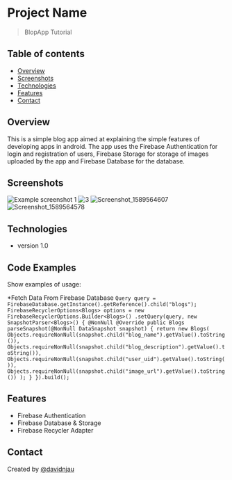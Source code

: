 # Project Name
> BlopApp Tutorial

## Table of contents
* [Overview](#Overview)
* [Screenshots](#screenshots)
* [Technologies](#technologies)
* [Features](#features)
* [Contact](#contact)

## Overview
This is a simple blog app aimed at explaining the simple features of developing apps in android.
The app uses the Firebase Authentication for login and registration of users, Firebase Storage for storage of images uploaded by the app and Firebase Database for the database.

## Screenshots

![Example screenshot 1](https://user-images.githubusercontent.com/32579647/82094536-f2103300-9705-11ea-8700-549de5aa98fa.png)
![3](https://user-images.githubusercontent.com/32579647/82094925-b0cc5300-9706-11ea-84e0-8777dea6174f.png)
![Screenshot_1589564607](https://user-images.githubusercontent.com/32579647/82095011-d8bbb680-9706-11ea-89e5-ef2c09427cec.png)
![Screenshot_1589564578](https://user-images.githubusercontent.com/32579647/82095123-1587ad80-9707-11ea-882a-4d3283999dd5.png)


## Technologies
*  version 1.0

## Code Examples
Show examples of usage:

*Fetch Data From Firebase Database
`Query query = FirebaseDatabase.getInstance().getReference().child("blogs");
        FirebaseRecyclerOptions<Blogs> options = new FirebaseRecyclerOptions.Builder<Blogs>()
                .setQuery(query, new SnapshotParser<Blogs>() {
                    @NonNull
                    @Override
                    public Blogs parseSnapshot(@NonNull DataSnapshot snapshot) {
                        return new Blogs(
                                Objects.requireNonNull(snapshot.child("blog_name").getValue().toString()),
                                Objects.requireNonNull(snapshot.child("blog_description").getValue().toString()),
                                Objects.requireNonNull(snapshot.child("user_uid").getValue().toString()),
                                Objects.requireNonNull(snapshot.child("image_url").getValue().toString())
                        );
                    }
                }).build();`
## Features
* Firebase Authentication
* Firebase Database & Storage
* Firebase Recycler Adapter
## Contact
Created by [@davidnjau](https://davidnjau21.wixsite.com/mysite) 
